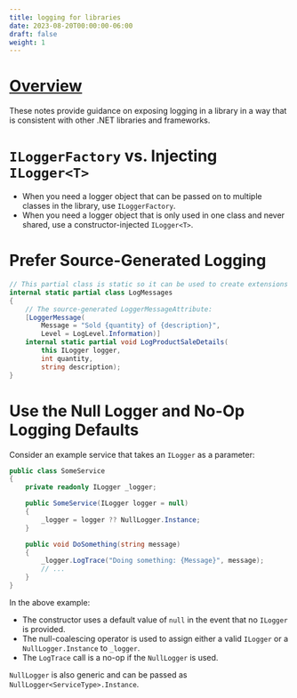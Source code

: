 ```yaml
---
title: logging for libraries
date: 2023-08-20T00:00:00-06:00
draft: false
weight: 1
---
```


# [Overview](https://learn.microsoft.com/en-us/dotnet/core/extensions/logging-library-authors)  

These notes provide guidance on exposing logging in a library in a way that is consistent with other .NET libraries and frameworks.

# `ILoggerFactory` vs. Injecting `ILogger<T>`
- When you need a logger object that can be passed on to multiple classes in the library, use `ILoggerFactory`.
- When you need a logger object that is only used in one class and never shared, use a constructor-injected `ILogger<T>`.

# Prefer Source-Generated Logging
```cs
// This partial class is static so it can be used to create extensions on ILogger:
internal static partial class LogMessages
{
    // The source-generated LoggerMessageAttribute:
    [LoggerMessage(
        Message = "Sold {quantity} of {description}",
        Level = LogLevel.Information)]
    internal static partial void LogProductSaleDetails(
        this ILogger logger,
        int quantity,
        string description);
}
```

# Use the Null Logger and No-Op Logging Defaults
Consider an example service that takes an `ILogger` as a parameter:
```cs
public class SomeService
{
    private readonly ILogger _logger;

    public SomeService(ILogger logger = null)
    {
        _logger = logger ?? NullLogger.Instance;
    }

    public void DoSomething(string message)
    {
        _logger.LogTrace("Doing something: {Message}", message);
        // ...
    }
}
```

In the above example:
- The constructor uses a default value of `null` in the event that no `ILogger` is provided.
- The null-coalescing operator is used to assign either a valid `ILogger` or a `NullLogger.Instance` to `_logger`.
- The `LogTrace` call is a no-op if the `NullLogger` is used. 

`NullLogger` is also generic and can be passed as `NullLogger<ServiceType>.Instance`.